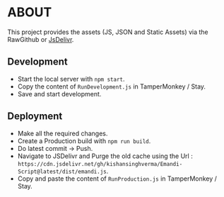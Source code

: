 # ABOUT
This project provides the assets (JS, JSON and Static Assets) via the RawGithub or [JsDelivr](https://www.jsdelivr.com/github).

## Development
- Start the local server with `npm start`.
- Copy the content of `RunDevelopment.js` in TamperMonkey / Stay.
- Save and start development.

## Deployment
- Make all the required changes.
- Create a Production build with `npm run build`.
- Do latest commit -> Push.
- Navigate to JSDelivr and Purge the old cache using the Url : `https://cdn.jsdelivr.net/gh/kishansinghverma/Emandi-Script@latest/dist/emandi.js`.
- Copy and paste the content of `RunProduction.js` in TamperMonkey / Stay.